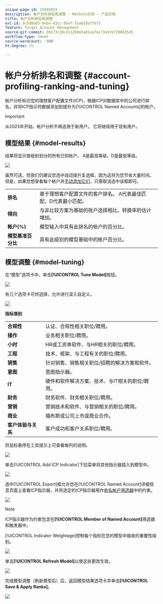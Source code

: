 ```yaml
---
unique-page-id: 15695924
description: 帐户分析排名和调整 — Marketo文档 — 产品文档
title: 帐户分析排名和调整
exl-id: 9c5d0a03-0ebe-43cc-95ef-faab19a7f673
feature: Target Account Management
source-git-commit: 26573c20c411208e5a01aa7ec73a97e7208b35d5
workflow-type: tm+mt
source-wordcount: '380'
ht-degree: 1%

---
```


# 帐户分析排名和调整 {#account-profiling-ranking-and-tuning}

帐户分析标识您的理想客户配置文件(ICP)，根据ICP对数据库中的公司进行排名，并将ICP指示符数据添加到提升为[!UICONTROL Named Accounts]的帐户。

>[!IMPORTANT]
>
>从2025年开始，帐户分析不再适用于新用户。 它将继续用于现有用户。

## 模型结果 {#model-results}

结果将显示按级别划分的所有已知帐户。 A是最高等级，D是最低等级。

![](assets/results.png)

虽然可选，但我们仍建议您选中自动提升复选框，因为这将为您节省大量时间。 但是，如果您想查看每个帐户并[手动添加它们](/help/marketo/product-docs/target-account-management/target/named-accounts/discover-accounts.md#discover-crm-accounts)，只需取消选中该框即可。

<table>
 <tbody>
  <tr>
   <td><strong><span class="uicontrol">排名</span></strong></td>
   <td>
    <div>
      基于理想客户配置文件的客户排名。 A代表最佳匹配，D代表最小匹配。
    </div></td>
  </tr>
  <tr>
   <td><strong><span class="uicontrol">倾向</span></strong></td>
   <td>
    <div>
      与非比较方案为基础的账户选择相比，转换率的估计增加。
    </div></td>
  </tr>
  <tr>
   <td><strong><span class="uicontrol">帐户(%)</span></strong></td>
   <td>
    <div>
      模型输入中具有此排名的帐户的百分比。
    </div></td>
  </tr>
  <tr>
   <td><strong><span class="uicontrol">模型基准百分比</span></strong></td>
   <td>
    <div>
      具有此级别的模型基础中的帐户百分比。
    </div></td>
  </tr>
 </tbody>
</table>

## 模型调整 {#model-tuning}

在“模型”选项卡中，单击&#x200B;**[!UICONTROL Tune Model]**&#x200B;按钮。

![](assets/two.png)

有几个选项卡可供选择，允许进行深入自定义。

![](assets/tuning-page.png)

**指标类别**

<table>
 <tbody>
  <tr>
   <td><strong><span class="uicontrol">合规性</span></strong></td>
   <td>
    <div>
      认证、合规性相关职位/聘用。
    </div></td>
  </tr>
  <tr>
   <td><strong><span class="uicontrol">操作</span></strong></td>
   <td>
    <div>
      业务相关职位/聘用。
    </div></td>
  </tr>
  <tr>
   <td><strong><span class="uicontrol">小时</span></strong></td>
   <td>
    <div>
      HR或工资单软件、与HR相关的职位/聘用。
    </div></td>
  </tr>
  <tr>
   <td><strong><span class="uicontrol">工程</span></strong></td>
   <td>
    <div>
      技术、框架、与工程有关的职位/聘用。
    </div></td>
  </tr>
  <tr>
   <td><strong><span class="uicontrol">销售</span></strong></td>
   <td>
    <div>
      针对销售、销售相关职位/招聘的解决方案和软件。
    </div></td>
  </tr>
  <tr>
   <td><strong><span class="uicontrol">意图</span></strong></td>
   <td>
    <div>
      意图指示器。
    </div></td>
  </tr>
  <tr>
   <td><strong><span class="uicontrol">IT</span></strong></td>
   <td>
    <div>
      硬件和软件解决方案、技术、与IT相关的职位/聘用。
    </div></td>
  </tr>
  <tr>
   <td><strong><span class="uicontrol">财务</span></strong></td>
   <td>
    <div>
      财务软件、财务相关职位/聘用。
    </div></td>
  </tr>
  <tr>
   <td><strong><span class="uicontrol">营销</span></strong></td>
   <td>
    <div>
      营销技术和软件、与营销相关的职位/聘用。
    </div></td>
  </tr>
  <tr>
   <td><strong><span class="uicontrol">商业</span></strong></td>
   <td>
    <div>
      福布斯或公司上市或商业合作。
    </div></td>
  </tr>
  <tr>
   <td><strong><span class="uicontrol">客户体验与关系</span></strong></td>
   <td>
    <div>
      客户成功和客户关系职位/聘用。
    </div></td>
  </tr>
 </tbody>
</table>

将鼠标悬停在工具提示上可查看每列的说明。

![](assets/tool-tip.png)

单击[!UICONTROL Add ICP Indicator]下拉菜单将其他指示器插入到模型中。

![](assets/add-icp.png)

选中[!UICONTROL Export]框允许您在[!UICONTROL Named Account]详细信息页面上查看ICP指示器，并将选定的ICP指示器用作[命名帐户筛选器](/help/marketo/product-docs/target-account-management/engage/account-filters.md)中的约束。

![](assets/export.png)

>[!NOTE]
>
>ICP指示器作为约束包含在&#x200B;**[!UICONTROL Member of Named Account]**&#x200B;筛选器和触发器中。

[!UICONTROL Indicator Weightage]控制每个指标在您的模型中接收的重要性级别。

![](assets/weightage.png)

单击&#x200B;**[!UICONTROL Refresh Model]**&#x200B;以使这些更改生效。

![](assets/refresh-button.png)

完成模型调整（刷新模型后）后，返回模型结果选项卡并单击&#x200B;**[!UICONTROL Save & Apply Ranks]**。

![](assets/ranks.png)
